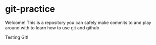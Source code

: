 # git-practice

Welcome! This is a repository you can safely make commits to and play around with to learn how to use git and github



Testing Git!